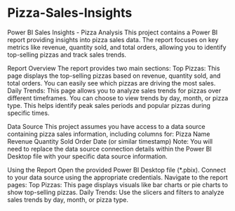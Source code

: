 # Pizza-Sales-Insights

Power BI Sales Insights - Pizza Analysis
This project contains a Power BI report providing insights into pizza sales data. The report focuses on key metrics like revenue, quantity sold, and total orders,
allowing you to identify top-selling pizzas and track sales trends.

Report Overview
The report provides two main sections:
Top Pizzas: This page displays the top-selling pizzas based on revenue, quantity sold, and total orders. You can easily see which pizzas are driving the most sales.
Daily Trends: This page allows you to analyze sales trends for pizzas over different timeframes. You can choose to view trends by day, month, or pizza type. This helps identify peak sales periods and popular pizzas during specific times.

Data Source
This project assumes you have access to a data source containing pizza sales information, including columns for:
Pizza Name
Revenue
Quantity Sold
Order Date (or similar timestamp)
Note: You will need to replace the data source connection details within the Power BI Desktop file with your specific data source information.

Using the Report
Open the provided Power BI Desktop file (*.pbix).
Connect to your data source using the appropriate credentials.
Navigate to the report pages:
Top Pizzas: This page displays visuals like bar charts or pie charts to show top-selling pizzas.
Daily Trends: Use the slicers and filters to analyze sales trends by day, month, or pizza type.
